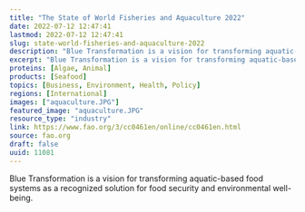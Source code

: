 ```yaml
---
title: "The State of World Fisheries and Aquaculture 2022"
date: 2022-07-12 12:47:41
lastmod: 2022-07-12 12:47:41
slug: state-world-fisheries-and-aquaculture-2022
description: "Blue Transformation is a vision for transforming aquatic-based food systems as a recognized solution for food security and environmental&nbsp;well-being."
excerpt: "Blue Transformation is a vision for transforming aquatic-based food systems as a recognized solution for food security and environmental&nbsp;well-being."
proteins: [Algae, Animal]
products: [Seafood]
topics: [Business, Environment, Health, Policy]
regions: [International]
images: ["aquaculture.JPG"]
featured_image: "aquaculture.JPG"
resource_type: "industry"
link: https://www.fao.org/3/cc0461en/online/cc0461en.html
source: fao.org
draft: false
uuid: 11081
---
```

Blue Transformation is a vision for transforming aquatic-based food
systems as a recognized solution for food security and
environmental well-being.
